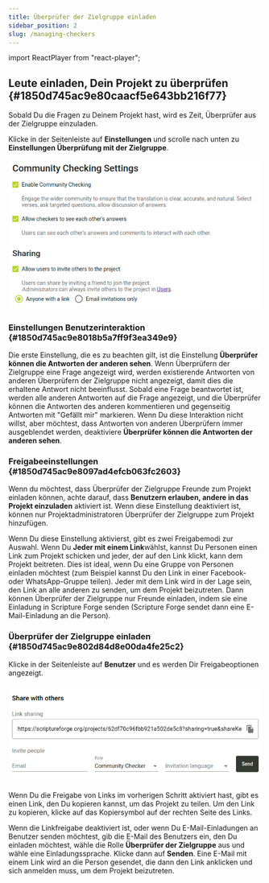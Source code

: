 ```yaml
---
title: Überprüfer der Zielgruppe einladen
sidebar_position: 2
slug: /managing-checkers
---
```


import ReactPlayer from "react-player";

## Leute einladen, Dein Projekt zu überprüfen {#1850d745ac9e80caacf5e643bb216f77}

<ReactPlayer controls url="https://youtu.be/aBPHCF56hxA" />

Sobald Du die Fragen zu Deinem Projekt hast, wird es Zeit, Überprüfer aus der Zielgruppe einzuladen.

Klicke in der Seitenleiste auf **Einstellungen** und scrolle nach unten zu **Einstellungen Überprüfung mit der Zielgruppe**.

![](./998098765.png)

### Einstellungen Benutzerinteraktion {#1850d745ac9e8018b5a7ff9f3ea349e9}

Die erste Einstellung, die es zu beachten gilt, ist die Einstellung **Überprüfer können die Antworten der anderen sehen**. Wenn Überprüfern der Zielgruppe eine Frage angezeigt wird, werden existierende Antworten von anderen Überprüfern der Zielgruppe nicht angezeigt, damit dies die erhaltene Antwort nicht beeinflusst. Sobald eine Frage beantwortet ist, werden alle anderen Antworten auf die Frage angezeigt, und die Überprüfer können die Antworten des anderen kommentieren und gegenseitig Antworten mit "Gefällt mir" markieren. Wenn Du diese Interaktion nicht willst, aber möchtest, dass Antworten von anderen Überprüfern immer ausgeblendet werden, deaktiviere **Überprüfer können die Antworten der anderen sehen**.

### Freigabeeinstellungen {#1850d745ac9e8097ad4efcb063fc2603}

Wenn du möchtest, dass Überprüfer der Zielgruppe Freunde zum Projekt einladen können, achte darauf, dass **Benutzern erlauben, andere in das Projekt einzuladen** aktiviert ist. Wenn diese Einstellung deaktiviert ist, können nur Projektadministratoren Überprüfer der Zielgruppe zum Projekt hinzufügen.

Wenn Du diese Einstellung aktivierst, gibt es zwei Freigabemodi zur Auswahl. Wenn Du **Jeder mit einem Link**wählst, kannst Du Personen einen Link zum Projekt schicken und jeder, der auf den Link klickt, kann dem Projekt beitreten. Dies ist ideal, wenn Du eine Gruppe von Personen einladen möchtest (zum Beispiel kannst Du den Link in einer Facebook- oder WhatsApp-Gruppe teilen). Jeder mit dem Link wird in der Lage sein, den Link an alle anderen zu senden, um dem Projekt beizutreten. Dann können Überprüfer der Zielgruppe nur Freunde einladen, indem sie eine Einladung in Scripture Forge senden (Scripture Forge sendet dann eine E-Mail-Einladung an die Person).

### Überprüfer der Zielgruppe einladen {#1850d745ac9e802d84d8e00da4fe25c2}

Klicke in der Seitenleiste auf **Benutzer** und es werden Dir Freigabeoptionen angezeigt.

![](./1688833473.png)

Wenn Du die Freigabe von Links im vorherigen Schritt aktiviert hast, gibt es einen Link, den Du kopieren kannst, um das Projekt zu teilen. Um den Link zu kopieren, klicke auf das Kopiersymbol auf der rechten Seite des Links.

Wenn die Linkfreigabe deaktiviert ist, oder wenn Du E-Mail-Einladungen an Benutzer senden möchtest, gib die E-Mail des Benutzers ein, den Du einladen möchtest, wähle die Rolle **Überprüfer der Zielgruppe** aus und wähle eine Einladungssprache. Klicke dann auf **Senden**. Eine E-Mail mit einem Link wird an die Person gesendet, die dann den Link anklicken und sich anmelden muss, um dem Projekt beizutreten.

